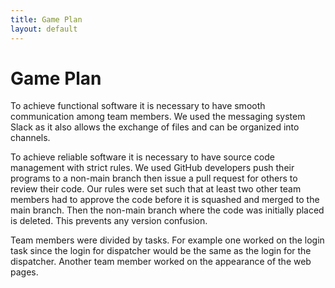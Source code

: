 ```yaml
---
title: Game Plan
layout: default
---
```


# Game Plan
To achieve functional software it is necessary to have smooth communication among team members. We used the messaging system Slack as it also allows the exchange of files and can be organized into channels.

To achieve reliable software it is necessary to have source code management with strict rules. We used GitHub developers push their programs to a non-main branch then issue a pull request for others to review their code. Our rules were set such that at least two other team members had to approve the code before it is squashed and merged to the main branch. Then the non-main branch where the code was initially placed is deleted. This prevents any version confusion.

Team members were divided by tasks. For example one worked on the login task since the login for dispatcher would be the same as the login for the dispatcher. Another team member worked on the appearance of the web pages.
